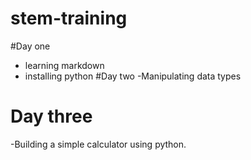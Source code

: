 # stem-training
#Day one
- learning markdown
-  installing python
#Day two
-Manipulating data types
# Day three
-Building a simple calculator using python.

